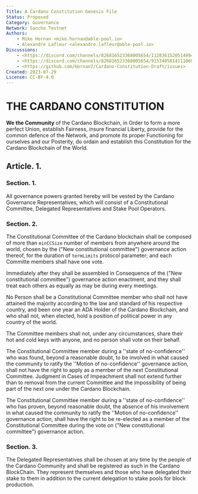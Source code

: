 ```yaml
---
Title: A Cardano Constitution Genesis File
Status: Proposed
Category: Governance
Network: Sancho Testnet
Authors:
    - Mike Hornan <mike.hornan@able-pool.io>
    - Alexandre Lafleur <alexandre.lafleur@able-pool.io>
Discussions:
    - <https://discord.com/channels/826816523368005654/1128361520514994178>
    - <https://discord.com/channels/826816523368005654/915340581411106916>
    - <https://github.com/Hornan7/Cardano-Constitution-Draft/issues>
Created: 2023-07-29
License: CC-BY-4.0
---
```


# THE CARDANO CONSTITUTION

**We the Community** of the Cardano Blockchain, in Order to form a more perfect Union, establish Fairness, insure financial Liberty,
provide for the common defence of the Network, and promote its proper Functioning for ourselves and our Posterity, do ordain and establish
this Constitution for the Cardano Blockchain of the World.

## Article. 1.

### Section. 1.

All governance powers granted hereby will be vested by the Cardano Governance Representatives, which will consist of a Constitutional Committee, Delegated Representatives and Stake Pool Operators.

### Section. 2.

The Constitutional Committee of the Cardano blockchain shall be composed of more than `minCCSize` number of members from anywhere around the world, chosen by the  ("New constitutional committee") governance action thereof, for the duration of `termLimits` protocol parameter; and each Committe members shall have one vote.

Immediately after they shall be assembled in Consequence of the ("New constitutional committee") governance action enactment, and they shall treat each others as equally as may be during every meetings.

No Person shall be a Constitutional Committee member who shall not have attained the majority according to the law and standard of his respective country, and been one year an ADA Holder of the Cardano Blockchain, and who shall not, when elected, hold a position of political power in any country of the world.

The Committee members shall not, under any circumstances, share their hot and cold keys with anyone, and no person shall vote on their behalf.

The Constitutional Committee member during a ''state of no-confidence'' who was found, beyond a reasonable doubt, to be involved in what caused the community to ratify the ''Motion of no-confidence'' 
governance action, shall not have the right to apply as a member of the next Constitutional Committee. Judgment in Cases of Impeachment shall not extend further than to removal from the current Committee and the impossibility of being part of the next one under the Cardano Blockchain.

The Constitutional Committee member during a ''state of no-confidence'' who has proven, beyond reasonable doubt, the absence of his involvement in what caused the community to ratify the ''Motion of no-confidence'' governance action, shall have the right to be re-elected as a member of the Constitutional Committee during the vote on ("New constitutional committee") governance action.

### Section. 3.

The Delegated Representatives shall be chosen at any time by the people of the Cardano Community and shall be registered as such in the Cardano BlockChain. They represent themselves and those who have delegated their stake to them in addition to the current delegation to stake pools for block production. 
